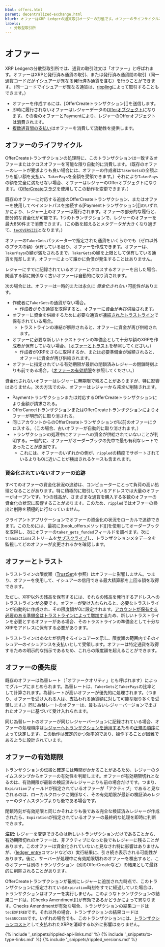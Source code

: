 ```yaml
---
html: offers.html
parent: decentralized-exchange.html
blurb: オファーはXRP Ledgerの通貨取引オーダーの形態です。オファーのライフサイクルと特性について説明します。
labels:
  - 分散型取引所
---
```

# オファー

XRP Ledgerの分散型取引所では、通貨の取引注文は「オファー」と呼ばれます。オファーはXRPと発行済み通貨の取引、または発行済み通貨間の取引（同一通貨コードだがイシュアーが異なる発行済み通貨を含む）を行うことができます。（同一コードでイシュアーが異なる通貨は、[rippling](rippling.html)によって取引することもできます。）

- オファーを作成するには、[OfferCreateトランザクション][]を送信します。
- 即時に履行されないオファーはレジャーデータの[Offerオブジェクト](offer.html)になります。その後のオファーとPaymentにより、レジャーのOfferオブジェクトは消費されます。
- [複数通貨間の支払い](cross-currency-payments.html)はオファーを消費して流動性を提供します。


## オファーのライフサイクル

OfferCreateトランザクションの処理時に、このトランザクションは一致するオファーまたはクロスオファーを可能な限り自動的に消費します。（既存のオファーのレートが要求よりも良い場合には、オファーの作成者は`TakerGets`の全額よりも低い額を支払い、`TakerPays`を全額を受領できます。）それにより`TakerPays`の額を完全に満たせない場合、オファーはレジャーのOfferオブジェクトになります。（[OfferCreateフラグ](offercreate.html#offercreateフラグ)を使用してこの動作を変更できます。）

既存のオファーに対応する追加のOfferCreateトランザクション、またはオファーを使用してペイメントパスを接続する[Paymentトランザクション][]のいずれかにより、レジャー上のオファーは履行されます。オファーの部分的な履行と、部分的な資金化が可能です。1つのトランザクションで、レジャーのオファーを最大850件まで消費できます。（この数を超えるとメタデータが大きくなり過ぎて、[`tecOVERSIZE`](tec-codes.html)となります。）

オファーの`TakerGets`パラメーターで指定された通貨をいくらかでも（ゼロ以外のプラスの額）保有している限り、オファーを作成できます。オファーは、`TakerPays`の額が満たされるまで、`TakerGets`の額を上限として保有している通貨を売却します。オファーによって誰かに負債が発生することはありません。

レジャーにすでに記録されているオファーにクロスするオファーを出した場合、関連する額に関係なく古いオファーは自動的に取り消されます。

次の場合には、オファーは一時的または永久に _資金化されない_ 可能性があります。

* 作成者に`TakerGets`の通貨がない場合。
    * 作成者がその通貨を取得すると、オファーに資金が再び供給されます。
* オファーに資金を供給するために必要な通貨が[凍結されたトラストライン](freezes.html)で保有されている場合。
    * トラストラインの凍結が解除されると、オファーに資金が再び供給されます。
* オファーに必要な新しいトラストラインの準備金として十分な額のXRPを作成者が保有していない場合。（[オファーとトラスト](#オファーとトラスト)を参照してください。）
    * 作成者がXRPをさらに取得するか、または必要準備金が減額されると、オファーに資金が再び供給されます。
* オファーに指定されている有効期限が最新の閉鎖済みレジャーの閉鎖時刻よりも前である場合。（[オファーの有効期限](#オファーの有効期限)を参照してください。）

資金化されないオファーはレジャーに無期限で残ることがありますが、特に影響はありません。次の方法でのみ、オファーはレジャーから*完全に*削除されます。

* Paymentトランザクションまたは対応するOfferCreateトランザクションにより全額が請求される。
* OfferCancelトランザクションまたはOfferCreateトランザクションによりオファーが明示的に取り消される。
* 同じアカウントからのOfferCreateトランザクションが以前のオファーにクロスする。（この場合、古いオファーが自動的に取り消されます。）
* トランザクションの処理中にオファーへの資金が供給されていないことが判明する。一般的に、オファーがオーダーブックの先中で最も有利なレートであったことが原因です。
    * これには、オファーのいずれかの側が、`rippled`の精度でサポートされているよりも0に近いことが検出されるケースも含まれます。

### 資金化されていないオファーの追跡

すべてのオファーの資金化状況の追跡は、コンピューターにとって負荷の高い処理となることがあります。特に積極的に取引しているアドレスでは大量のオファーがオープンです。1つの残高が、さまざまな通貨を購入する多数のオファーの資金化の状況に影響することがあります。このため、`rippled`ではオファーの検出と削除を積極的に行なっていません。

クライアントアプリケーションでオファーの資金化の状況をローカルで追跡できます。このためには、最初に[book_offersメソッド][]を使用してオーダーブックを取得し、次にオファーの`taker_gets_funded`フィールドを調べます。次に`transactions`ストリームを[サブスクライブ](subscribe.html)し、トランザクションメタデータを監視してどのオファーが変更されるかを確認します。


## オファーとトラスト

トラストラインの限度額（[TrustSet](trustset.html)を参照）はオファーに影響しません。つまり、オファーを使用して、イシュアーの信用できる最大精算額を上回る額を取得できます。

ただし、XRP以外の残高を保有するには、それらの残高を発行するアドレスへのトラストラインが必要です。オファーが受け入れられると、必要なトラストラインが自動的に作成され、その限度額が0に設定されます。[アカウントが保有する必要のある準備金はトラストラインによって増加する](reserves.html)ため、新しいトラストラインを必要とするオファーがある場合、そのトラストラインの準備金として十分なXRPをアドレスに保有する必要があります。

トラストラインはあなたが信用するイシュア―を示し、限度額の範囲内でそのイシュア―のイシュアンスを支払いとして受領します。オファーは特定通貨を取得するための明示的な指示であるため、これらの限度額を超えることができます。


## オファーの優先度

既存のオファーは為替レート（「オファークオリティ」とも呼ばれます）によってグループにまとめられます。為替レートは、`TakerGets`と`TakerPays`の比率として計算されます。為替レートが高いオファーが優先的に処理されます。（つまり、オファーを受け入れる人は、支払われる通貨額に対して可能な限り多くを受領します。）同じ為替レートのオファーは、最も古いレジャーバージョンで出されたオファーに基づいて受け入れられます。

同じ為替レートのオファーが同じレジャーバージョンに記録されている場合、オファーの処理順序は[レジャーへトランザクションを適用する](https://github.com/ripple/rippled/blob/5425a90f160711e46b2c1f1c93d68e5941e4bfb6/src/ripple/app/consensus/LedgerConsensus.cpp#L1435-L1538 "Source: Applying transactions")ための[正規の順序](https://github.com/ripple/rippled/blob/release/src/ripple/app/misc/CanonicalTXSet.cpp "Source: Transaction ordering")によって決定します。この動作は確定的かつ効率的であり、操作することが困難であるように設計されています。


## オファーの有効期限

トランザクションの伝搬と確定には時間がかかることがあるため、レジャーのタイムスタンプからオファーの有効性を判断します。オファーが有効期限切れとなるのは、有効期限が最新の検証済みレジャーよりも前の場合だけです。つまり、`Expiration`フィールドが指定されているオファーが「アクティブ」であると見なされるのは、ローカルクロックに関係なく、その有効期限が最新の検証済みレジャーのタイムスタンプよりも後である場合です。

閉鎖時刻が有効期限と同じかそれよりも後である完全な検証済みレジャーが作成されたら、`Expiration`が指定されているオファーの最終的な処理を即時に判断できます。

**注記:** レジャーを変更できるのは新しいトランザクションだけであることから、有効期限切れのオファーは、非アクティブになった後でもレジャーに残ることがあります。このオファーは資金化されていないと見なされ特に影響はありませんが、（[ledger_entry](ledger_entry.html)コマンドなどの）実行結果に、引き続き表示される可能性があります。後に、サーバーが処理中に有効期限切れのオファーを検出すると、このオファーは別のトランザクション（別のOfferCreateなど）の結果として最終的に削除されることがあります。

OfferCreateトランザクションが最初にレジャーに追加された時点で、このトランザクションに指定されている`Expiration`時刻をすでに経過していた場合は、トランザクションはオファーを実行しません。このようなトランザクションの結果コードは、[Checks Amendment][]が有効であるかどうかによって異なります。Checks Amendmentが有効な場合、トランザクションの結果コードは`tecEXPIRED`です。それ以外の場合、トランザクションの結果コードは`tesSUCCESS`です。いずれの場合でも、このトランザクションには、[トランザクションコスト](transaction-cost.html)として支払われたXRPを消却する以外に影響はありません。


<!--{# common link defs #}-->
{% include '_snippets/rippled-api-links.md' %}
{% include '_snippets/tx-type-links.md' %}
{% include '_snippets/rippled_versions.md' %}
